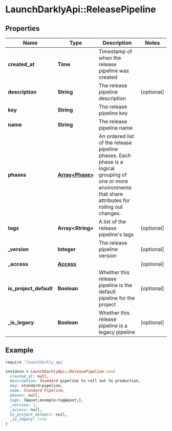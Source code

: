 # LaunchDarklyApi::ReleasePipeline

## Properties

| Name | Type | Description | Notes |
| ---- | ---- | ----------- | ----- |
| **created_at** | **Time** | Timestamp of when the release pipeline was created |  |
| **description** | **String** | The release pipeline description | [optional] |
| **key** | **String** | The release pipeline key |  |
| **name** | **String** | The release pipeline name |  |
| **phases** | [**Array&lt;Phase&gt;**](Phase.md) | An ordered list of the release pipeline phases. Each phase is a logical grouping of one or more environments that share attributes for rolling out changes. |  |
| **tags** | **Array&lt;String&gt;** | A list of the release pipeline&#39;s tags | [optional] |
| **_version** | **Integer** | The release pipeline version | [optional] |
| **_access** | [**Access**](Access.md) |  | [optional] |
| **is_project_default** | **Boolean** | Whether this release pipeline is the default pipeline for the project | [optional] |
| **_is_legacy** | **Boolean** | Whether this release pipeline is a legacy pipeline | [optional] |

## Example

```ruby
require 'launchdarkly_api'

instance = LaunchDarklyApi::ReleasePipeline.new(
  created_at: null,
  description: Standard pipeline to roll out to production,
  key: standard-pipeline,
  name: Standard Pipeline,
  phases: null,
  tags: [&quot;example-tag&quot;],
  _version: 1,
  _access: null,
  is_project_default: null,
  _is_legacy: true
)
```

